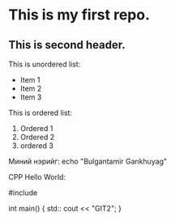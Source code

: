 # This is my first repo.

## This is second header.

This is unordered list:

* Item 1
* Item 2
* Item 3

This is ordered list:

1. Ordered 1
2. Ordered 2
3. ordered 3

Миний нэрийг: echo "Bulgantamir Gankhuyag"

CPP Hello World:

#include <iostream>

int main() {
    std:: cout << "GIT2";
}